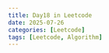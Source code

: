 ```yaml
---
title: Day18 in Leetcode
date: 2025-07-26
categories: [Leetcode]
tags: [Leetcode, Algorithm]
---
```


